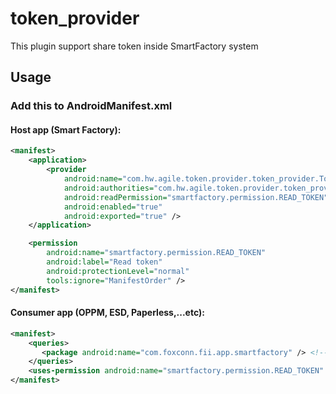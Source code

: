 # token_provider

This plugin support share token inside SmartFactory system

## Usage

### Add this to AndroidManifest.xml

#### Host app (Smart Factory):

```xml
<manifest>
    <application>
        <provider
            android:name="com.hw.agile.token.provider.token_provider.TokenProvider"
            android:authorities="com.hw.agile.token.provider.token_provider.TokenProvider"
            android:readPermission="smartfactory.permission.READ_TOKEN"
            android:enabled="true"
            android:exported="true" />
    </application>

    <permission
        android:name="smartfactory.permission.READ_TOKEN"
        android:label="Read token"
        android:protectionLevel="normal"
        tools:ignore="ManifestOrder" />
</manifest>
```


#### Consumer app (OPPM, ESD, Paperless,...etc):

```xml
<manifest>
    <queries>
       <package android:name="com.foxconn.fii.app.smartfactory" /> <!--This is host app package-->
    </queries>
    <uses-permission android:name="smartfactory.permission.READ_TOKEN" />
</manifest>
```
